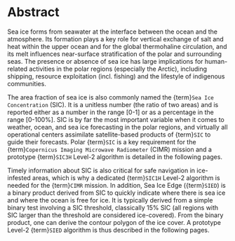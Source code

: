 # Abstract

Sea ice forms from seawater at the interface between the ocean and the atmosphere. Its formation plays a key role for vertical exchange
of salt and heat within the upper ocean and for the global thermohaline circulation, and its melt influences near-surface stratification
of the polar and surrounding seas. The presence or absence of sea ice has large implications for human-related activities in the 
polar regions (especially the Arctic), including shipping, resource exploitation (incl. fishing) and the lifestyle of indigenous 
communities.

The area fraction of sea ice is also commonly named the {term}`Sea Ice Concentration` (SIC). It is a unitless number (the ratio of two
areas) and is reported either as a number in the range [0-1] or as a percentage in the range [0-100%]. SIC is by far the most important
variable when it comes to weather, ocean, and sea ice forecasting in the polar regions, and virtually all operational centers assimilate
satellite-based products of {term}`SIC` to guide their forecasts. Polar {term}`SIC` is a key requirement for the {term}`Copernicus Imaging Microwave Radiometer` (CIMR)
mission and a prototype {term}`SIC3H` Level-2 algorithm is detailed in the following pages.

Timely information about SIC is also critical for safe navigation in ice-infested areas, which is why a dedicated {term}`SIC1H` Level-2
algorithm is needed for the {term}`CIMR` mission. In addition, Sea Ice Edge ({term}`SIED`) is a binary product derived from SIC to quickly
indicate where there is sea ice and where the ocean is free for ice. It is typically derived from a simple binary test involving a SIC
threshold, classically 15% SIC (all regions with SIC larger than the threshold are considered
ice-covered). From the binary product, one can derive the contour polygon of the ice cover. A prototype Level-2 {term}`SIED` algorithm is
thus described in the following pages.

